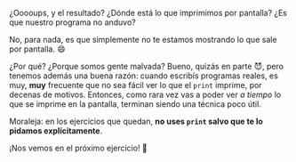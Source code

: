 ¿Ooooups, y el resultado? ¿Dónde está lo que imprimimos por pantalla? ¿Es que nuestro programa no anduvo?

No, para nada, es que simplemente no te estamos mostrando lo que sale por pantalla. :smile:

¿Por qué? ¿Porque somos gente malvada? Bueno, quizás en parte :smiling_imp:, pero tenemos además una buena razón: cuando escribís programas reales, es muy, **muy** frecuente que no sea fácil ver lo que el `print` imprime, por decenas de motivos. Entonces, como rara vez vas a poder ver _a tiempo_ lo que se imprime en la pantalla, terminan siendo una técnica poco útil.

Moraleja: en los ejercicios que quedan, **no uses `print` salvo que te lo pidamos explícitamente**.

¡Nos vemos en el próximo ejercicio! :eyes:
